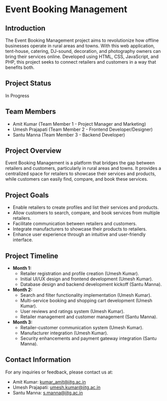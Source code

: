 # Event Booking Management

## Introduction
The Event Booking Management project aims to revolutionize how offline businesses operate in rural areas and towns. With this web application, tent-house, catering, DJ-sound, decoration, and photography owners can bring their services online. Developed using HTML, CSS, JavaScript, and PHP, this project seeks to connect retailers and customers in a way that benefits both.

## Project Status
In Progress

## Team Members
- Amit Kumar (Team Member 1 - Project Manager and Marketing)
- Umesh Prajapati (Team Member 2 - Frontend Developer/Designer)
- Santu Manna (Team Member 3 - Backend Developer)

## Project Overview
Event Booking Management is a platform that bridges the gap between retailers and customers, particularly in rural areas and towns. It provides a centralized space for retailers to showcase their services and products, while customers can easily find, compare, and book these services.

## Project Goals
- Enable retailers to create profiles and list their services and products.
- Allow customers to search, compare, and book services from multiple retailers.
- Facilitate communication between retailers and customers.
- Integrate manufacturers to showcase their products to retailers.
- Enhance user experience through an intuitive and user-friendly interface.

## Project Timeline
- **Month 1:** 
  - Retailer registration and profile creation (Umesh Kumar).
  - Initial UI/UX design and frontend development (Umesh Kumar).
  - Database design and backend development kickoff (Santu Manna).
- **Month 2:** 
  - Search and filter functionality implementation (Umesh Kumar).
  - Multi-service booking and shopping cart development (Umesh Kumar).
  - User reviews and ratings system (Umesh Kumar).
  - Retailer management and customer management (Santu Manna).
- **Month 3:** 
  - Retailer-customer communication system (Umesh Kumar).
  - Manufacturer integration (Umesh Kumar).
  - Security enhancements and payment gateway integration (Santu Manna).

## Contact Information
For any inquiries or feedback, please contact us at:
- Amit Kumar: kumar_amit@iitg.ac.in
- Umesh Prajapati: umesh.kumar@iitg.ac.in
- Santu Manna: s.manna@iitg.ac.in


